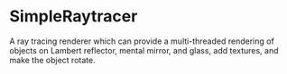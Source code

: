 # SimpleRaytracer
A ray tracing renderer which can provide a multi-threaded rendering of objects on Lambert reflector, mental mirror, and glass, add textures, and make the object rotate.
